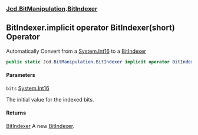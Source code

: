 ### [Jcd.BitManipulation](Jcd.BitManipulation.md 'Jcd.BitManipulation').[BitIndexer](Jcd.BitManipulation.BitIndexer.md 'Jcd.BitManipulation.BitIndexer')

## BitIndexer.implicit operator BitIndexer(short) Operator

Automatically Convert from a [System.Int16](https://docs.microsoft.com/en-us/dotnet/api/System.Int16 'System.Int16') to a [BitIndexer](Jcd.BitManipulation.BitIndexer.md 'Jcd.BitManipulation.BitIndexer')

```csharp
public static Jcd.BitManipulation.BitIndexer implicit operator BitIndexer(short bits);
```

#### Parameters

<a name='Jcd.BitManipulation.BitIndexer.op_ImplicitJcd.BitManipulation.BitIndexer(short).bits'></a>

`bits` [System.Int16](https://docs.microsoft.com/en-us/dotnet/api/System.Int16 'System.Int16')

The initial value for the indexed bits.

#### Returns

[BitIndexer](Jcd.BitManipulation.BitIndexer.md 'Jcd.BitManipulation.BitIndexer')
A new [BitIndexer](Jcd.BitManipulation.BitIndexer.md 'Jcd.BitManipulation.BitIndexer').